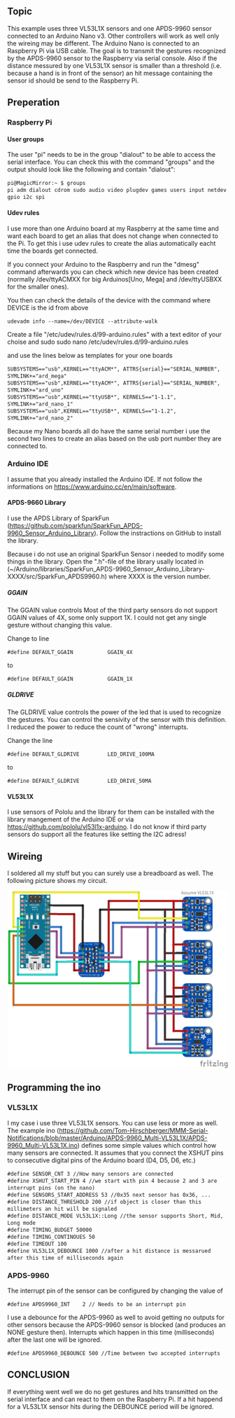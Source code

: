 ## Topic ##
This example uses three VL53L1X sensors and one APDS-9960 sensor connected to an Arduino Nano v3. Other controllers will work as well only the wireing may be different. The Arduino Nano is connected to an Raspberry Pi via USB cable.
The goal is to transmit the gestures recognized by the APDS-9960 sensor to the Raspberry via serial console. Also if the distance messured by one VL53L1X sensor is smaller than a threshold (i.e. because a hand is in front of the sensor) an hit message containing the sensor id should be send to the Raspberry Pi.

## Preperation ##

### Raspberry Pi ###
#### User groups ####
The user "pi" needs to be in the group "dialout" to be able to access the serial interface.
You can check this with the command "groups" and the output should look like the following and contain "dialout":

    pi@MagicMirror:~ $ groups
    pi adm dialout cdrom sudo audio video plugdev games users input netdev gpio i2c spi

#### Udev rules ####
I use more than one Arduino board at my Raspberry at the same time and want each board to get an alias that does not change when connected to the Pi. To get this i use udev rules to create the alias automatically eacht time the boards get connected.

If you connect your Arduino to the Raspberry and run the "dmesg" command afterwards you can check which new device has been created (normally /dev/ttyACMXX for big Arduinos[Uno, Mega] and /dev/ttyUSBXX for the smaller ones).

You then can check the details of the device with the command where DEVICE is the id from above

    udevadm info --name=/dev/DEVICE --attribute-walk


Create a file "/etc/udev/rules.d/99-arduino.rules" with a text editor of your choise and sudo
    sudo nano /etc/udev/rules.d/99-arduino.rules

and use the lines below as templates for your one boards

    SUBSYSTEMS=="usb",KERNEL=="ttyACM*", ATTRS{serial}=="SERIAL_NUMBER", SYMLINK+="ard_mega"
    SUBSYSTEMS=="usb",KERNEL=="ttyACM*", ATTRS{serial}=="SERIAL_NUMBER", SYMLINK+="ard_uno"
    SUBSYSTEMS=="usb",KERNEL=="ttyUSB*", KERNELS=="1-1.1", SYMLINK+="ard_nano_1"
    SUBSYSTEMS=="usb",KERNEL=="ttyUSB*", KERNELS=="1-1.2", SYMLINK+="ard_nano_2"

Because my Nano boards all do have the same serial number i use the second two lines to create an alias based on the usb port number they are connected to.


### Arduino IDE ###
I assume that you already installed the Arduino IDE. If not follow the informations on https://www.arduino.cc/en/main/software.

#### APDS-9660 Library ####
I use the APDS Library of SparkFun (https://github.com/sparkfun/SparkFun_APDS-9960_Sensor_Arduino_Library). Follow the instractions on GitHub to install the library.

Because i do not use an original SparkFun Sensor i needed to modify some things in the library.
Open the ".h"-file of the library usally located in (~/Arduino/libraries/SparkFun_APDS-9960_Sensor_Arduino_Library-XXXX/src/SparkFun_APDS9960.h) where XXXX is the version number.

##### GGAIN #####
The GGAIN value controls Most of the third party sensors do not support GGAIN values of 4X, some only support 1X. I could not get any single gesture without changing this value.

Change to line

    #define DEFAULT_GGAIN           GGAIN_4X

to

    #define DEFAULT_GGAIN           GGAIN_1X


##### GLDRIVE #####
The GLDRIVE value controls the power of the led that is used to recognize the gestures. You can control the sensivity of the sensor with this definition. I reduced the power to reduce the count of "wrong" interrupts.

Change the line

    #define DEFAULT_GLDRIVE         LED_DRIVE_100MA

to

    #define DEFAULT_GLDRIVE         LED_DRIVE_50MA


#### VL53L1X ####
I use sensors of Pololu and the library for them can be installed with the library mangement of the Arduino IDE or via https://github.com/pololu/vl53l1x-arduino. I do not know if third party sensors do support all the features like setting the I2C adress!


## Wireing ##
I soldered all my stuff but you can surely use a breadboard as well. The following picture shows my circuit.

![alt text](https://github.com/Tom-Hirschberger/MMM-Serial-Notifications/blob/master/Arduino/APDS-9960_Multi-VL53L1X/APDS-9960_Multi-VL53L1X.jpg "APDS-9960_Multi-VL53L1X.jpg")


## Programming the ino ##

### VL53L1X ###
I my case i use three VL53L1X sensors. You can use less or more as well. The example ino (https://github.com/Tom-Hirschberger/MMM-Serial-Notifications/blob/master/Arduino/APDS-9960_Multi-VL53L1X/APDS-9960_Multi-VL53L1X.ino) defines some simple values which control how many sensors are connected.
It assumes that you connect the XSHUT pins to consecutive digital pins of the Arduino board (D4, D5, D6, etc.)

    #define SENSOR_CNT 3 //How many sensors are connected
    #define XSHUT_START_PIN 4 //we start with pin 4 because 2 and 3 are interrupt pins (on the nano)
    #define SENSORS_START_ADDRESS 53 //0x35 next sensor has 0x36, ...
    #define DISTANCE_THRESHOLD 200 //if object is closer than this millimeters an hit will be signaled
    #define DISTANCE_MODE VL53L1X::Long //the sensor supports Short, Mid, Long mode
    #define TIMING_BUDGET 50000
    #define TIMING_CONTINOUES 50
    #define TIMEOUT 100
    #define VL53L1X_DEBOUNCE 1000 //after a hit distance is messarued after this time of milliseconds again


### APDS-9960 ###
The interrupt pin of the sensor can be configured by changing the value of 

    #define APDS9960_INT    2 // Needs to be an interrupt pin

I use a debounce for the APDS-9960 as well to avoid getting no outputs for other sensors because the APDS-9960 sensor is blocked (and produces an NONE gesture then). Interrupts which happen in this time (milliseconds) after the last one will be ignored.

    #define APDS9960_DEBOUNCE 500 //Time between two accepted interrupts


## CONCLUSION ##
If everything went well we do no get gestures and hits transmitted on the serial interface and can react to them on the Raspberry Pi.
If a hit happend for a VL53L1X sensor hits during the DEBOUNCE period will be ignored.